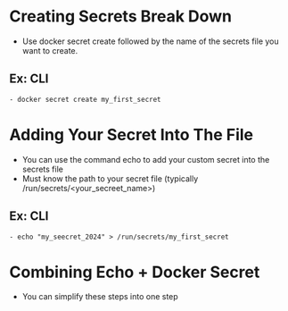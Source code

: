 # Creating Secrets Break Down
- Use docker secret create followed by the name of the secrets file you want to create.
## Ex: CLI
    - docker secret create my_first_secret

# Adding Your Secret Into The File
- You can use the command echo to add your custom secret into the secrets file
- Must know the path to your secret file (typically /run/secrets/<your_secreet_name>) 
## Ex: CLI 
    - echo "my_seecret_2024" > /run/secrets/my_first_secret

# Combining Echo + Docker Secret
- You can simplify these steps into one step 